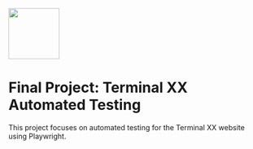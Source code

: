 <p>
  <a >
    <img src="https://upload.wikimedia.org/wikipedia/he/4/44/Terminal_X_logo.pnghttps://upload.wikimedia.org/wikipedia/he/4/44/Terminal_X_logo.png" width="100" align="center" />
  </a>
<body>
        <h1>Final Project: Terminal XX Automated Testing</h1>
        <p>This project focuses on automated testing for the Terminal XX website using Playwright.</p>
    </div>
    
</body>


